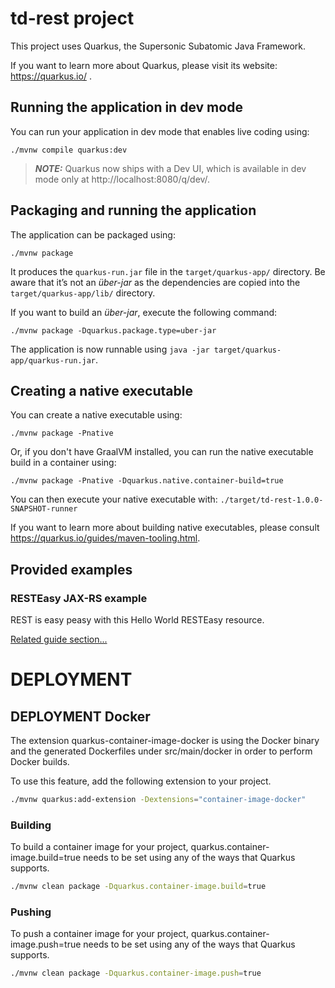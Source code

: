 # td-rest project

This project uses Quarkus, the Supersonic Subatomic Java Framework.

If you want to learn more about Quarkus, please visit its website: https://quarkus.io/ .

## Running the application in dev mode

You can run your application in dev mode that enables live coding using:
```shell script
./mvnw compile quarkus:dev
```

> **_NOTE:_**  Quarkus now ships with a Dev UI, which is available in dev mode only at http://localhost:8080/q/dev/.

## Packaging and running the application

The application can be packaged using:
```shell script
./mvnw package
```
It produces the `quarkus-run.jar` file in the `target/quarkus-app/` directory.
Be aware that it’s not an _über-jar_ as the dependencies are copied into the `target/quarkus-app/lib/` directory.

If you want to build an _über-jar_, execute the following command:
```shell script
./mvnw package -Dquarkus.package.type=uber-jar
```

The application is now runnable using `java -jar target/quarkus-app/quarkus-run.jar`.

## Creating a native executable

You can create a native executable using: 
```shell script
./mvnw package -Pnative
```

Or, if you don't have GraalVM installed, you can run the native executable build in a container using: 
```shell script
./mvnw package -Pnative -Dquarkus.native.container-build=true
```

You can then execute your native executable with: `./target/td-rest-1.0.0-SNAPSHOT-runner`

If you want to learn more about building native executables, please consult https://quarkus.io/guides/maven-tooling.html.

## Provided examples

### RESTEasy JAX-RS example

REST is easy peasy with this Hello World RESTEasy resource.

[Related guide section...](https://quarkus.io/guides/getting-started#the-jax-rs-resources)


# DEPLOYMENT

## DEPLOYMENT Docker
The extension quarkus-container-image-docker is using the Docker binary and the generated Dockerfiles under src/main/docker in order to perform Docker builds.

To use this feature, add the following extension to your project.

```bash
./mvnw quarkus:add-extension -Dextensions="container-image-docker"
```

### Building
To build a container image for your project, quarkus.container-image.build=true needs to be set using any of the ways that Quarkus supports.
```bash
./mvnw clean package -Dquarkus.container-image.build=true
```

### Pushing
To push a container image for your project, quarkus.container-image.push=true needs to be set using any of the ways that Quarkus supports.

```bash
./mvnw clean package -Dquarkus.container-image.push=true
```